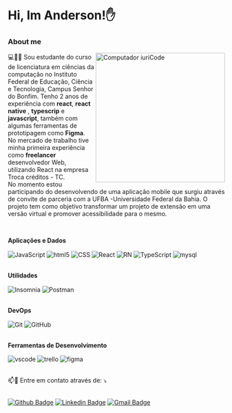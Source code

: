 # Hi, Im Anderson!✋

### About me

<img src="https://raw.githubusercontent.com/MicaelliMedeiros/micaellimedeiros/master/image/computer-illustration.png" min-width="400px" max-width="300px" width="300px" align="right" alt="Computador iuriCode">

<p align="left"> 

💻✍🏼 Sou estudante do curso de licenciatura em ciências da computação no Instituto Federal de Educação, Ciência e Tecnologia, Campus Senhor do Bonfim.
Tenho 2 anos de experiência com <strong>react</strong>, <strong>react native</strong> , <strong>typescrip</strong> e <strong>javascript</strong>, também com algumas ferramentas de prototipagem como <strong>Figma</strong>. No mercado de trabalho tive minha primeira experiência como <strong>freelancer</strong>  desenvolvedor Web, utilizando React na empresa Troca créditos - TC. 
</br>
No momento estou  participando do desenvolvendo de uma aplicação mobile que surgiu através de convite de parceria com a UFBA -Universidade Federal da Bahia. O projeto tem como objetivo transformar um projeto de extensão em uma versão virtual e promover acessibilidade para o mesmo.

<br/>

 <!-- <div style="display:inline_block"><br/>
                           



                          
</div>  -->

<!-- <br/> -->

**Aplicações e Dados**

<div style="display:inline_block">
  <img align="center" alt="JavaScript" src="https://img.shields.io/badge/JavaScript-323330?style=for-the-badge&logo=javascript&logoColor=F7DF1E"/>
  <img align="center" alt="html5" src="https://img.shields.io/badge/HTML-239120?style=for-the-badge&logo=html5&logoColor=white"/>
  <img align="center" alt="CSS" src="https://img.shields.io/badge/CSS3-1572B6?style=for-the-badge&logo=css3&logoColor=white"/>
  <img align="center" alt="React" src="https://img.shields.io/badge/React-20232A?style=for-the-badge&logo=react&logoColor=61DAFB"/>
  <img align="center" alt="RN" src="https://img.shields.io/badge/React_Native-20232A?style=for-the-badge&logo=react&logoColor=61DAFB"/>
  <img align="center" alt="TypeScript" src="https://img.shields.io/badge/TypeScript-007ACC?style=for-the-badge&logo=typescript&logoColor=white"/>
  <img align="center" alt="mysql" src="https://img.shields.io/badge/MySQL-00000F?style=for-the-badge&logo=mysql&logoColor=white"/>                                              
</div> 
 
</br>

**Utilidades**

<div style="display:inline_block">
  <img align="center" alt="Insomnia" src="https://img.shields.io/badge/Insomnia-333333?style=for-the-badge&logo=insomnia&logoColor=white"/>

  <img align="center" alt="Postman" src="https://img.shields.io/badge/Postman-100000?style=for-the-badge&logo=Postman&logoColor=white"/>
</div>

</br>

**DevOps**

<div style="display:inline_block">
  <img align="center" alt="Git" src="https://img.shields.io/badge/Git-333333?style=for-the-badge&logo=git&logoColor=white"/>

  <img align="center" alt="GitHub" src="https://img.shields.io/badge/GitHub-100000?style=for-the-badge&logo=github&logoColor=white"/>
</div>

</br>


**Ferramentas de Desenvolvimento**
<div style="display:inline_block">
  <img align="center" alt="vscode" src="https://img.shields.io/badge/Visual%20Studio%20Code-333333?style=for-the-badge&logo=Visual%20Studio%20Code&logoColor=007ACC"/>

  <img align="center" alt="trello" src="https://img.shields.io/badge/trello-333333?style=for-the-badge&logo=trello&logoColor=007ACCe"/>

  <img align="center" alt="figma" src="https://img.shields.io/badge/figma-333333?style=for-the-badge&logo=figma&logoColor=007ACC"/>
</div>

<br/>

<p align="left">
  📫💌 Entre em contato  através de: ⤵️
</p>

</p>  
<div style="display:flex">

[![Github Badge](https://img.shields.io/badge/-andersonzeroone-000?style=flat-square&logo=Github&logoColor=white&link=https://github.com/andersonzeroone)](https://github.com/andersonzeroone)
[![Linkedin Badge](https://img.shields.io/badge/-Anderson-blue?style=flat-square&logo=Linkedin&logoColor=white&link=https://www.linkedin.com/in/anderson-pablo-js/)](https://www.linkedin.com/in/anderson-pablo-js/)
[![Gmail Badge](https://img.shields.io/badge/-anderson.pablo02@gmail.com-c14438?style=flat-square&logo=Gmail&logoColor=white&link=mailto:anderson.pablo02@gmail.com)](mailto:anderson.pablo02@gmail.com)

